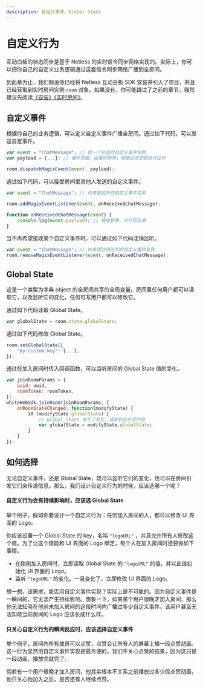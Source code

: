 ```yaml
---
description: 自定义事件、Global State
---
```


# 自定义行为

互动白板的状态同步是基于 Netless 的实时信令同步网络实现的。实际上，你可以把你自己的自定义业务逻辑通过这套信令同步网络广播到全房间。

到此章为止，我们假设你已经将 Netless 互动白板 SDK 安装并引入了项目，并且已经获取到实时房间实例 `room` 对象。如果没有，你可能跳过了之前的章节，强烈建议先阅读[《安装》](/javascript/advanced-tutorial/installation)[《实时房间》](/javascript/advanced-tutorial/realtime-room)。

## 自定义事件

根据你自己的业务逻辑，可以定义自定义事件广播全房间。通过如下代码，可以发送自定事件。

```javascript
var event = "ChatMessage"; // 取一个合适的自定义事件名称
var payload = {...}; // 事件荷载，由事件附带，根据业务逻辑自行设计

room.dispatchMagixEvent(event, payload);
```

通过如下代码，可以接受房间里其他人发送的自定义事件。

```javascript
var event = "ChatMessage"; // 你希望监听的自定义事件名称

room.addMagixEventListener(event, onReceivedChatMessage);

function onReceivedChatMessage(event) {
    console.log(event.payload); // 接收到事，并打印出来
}
```

当不再希望接收某个自定义事件时，可以通过如下代码注销监听。

```javascript
var event = "ChatMessage"; // 你希望注销监听的自定义事件名称
room.removeMagixEventListener(event, onReceivedChatMessage);
```

## Global State

这是一个类型为字典 object 的全房间共享的全局变量。房间里任何用户都可以读取它，以及监听它的变化，任何可写用户都可以修改它。

通过如下代码读取 Global State。

```javascript
var globalState = room.state.globalState;
```

通过如下代码修改 Global State。

```javascript
room.setGlobalState({
    "my-custom-key": {...},
});
```

通过在加入房间时传入回调函数，可以监听房间的 Global State 值的变化。

```javascript
var joinRoomParams = {
    uuid: uuid,
    roomToken: roomToken,
};
whiteWebSdk.joinRoom(joinRoomParams, {
    onRoomStateChanged: function(modifyState) {
        if (modifyState.globalState) {
            // Global State 发生了变化，读取到变化后的值
            var globalState = modifyState.globalState;
        }
    }
});
```

## 如何选择

无论自定义事件，还是 Global State，既可以监听它们的变化，也可以在房间引发它们来传递信息。那么，我们设计自定义行为的时候，应该选哪一个呢？

#### 自定义行为会有持续影响时，应该选 Global State

举个例子，假如你要设计一个自定义行为：任何加入房间的人，都可以修改 UI 界面的 Logo。

你应该设置一个 Global State 的 key，名叫 `"logoURL"` ，并且允许所有人修改这个值。为了让这个值能和 UI 界面的 Logo 绑定，每个人在加入房间时还要做如下事情。

* 在刚刚加入房间时，立即读取 Global State 的 `"logoURL"` 的值，并以此值初始化 UI 界面的 Logo。
* 监听 `"logoURL"` 的变化。一旦变化了，立即修改 UI 界面的 Logo。

想一想，该需求，能否用自定义事件实现？实际上是不可能的。因为自定义事件是一瞬间的，它无法产生持续影响。想象一下，如果某个用户很晚才加入房间，那么他无法知晓在他尚未加入房间的这段时间内广播过多少自定义事件。该用户甚至无法知晓当前房间的 Logo 应该长成什么样。

#### 只关心自定义行为的瞬间反应时，应该选择自定义事件

举个例子，房间内所有成员可以点赞，点赞会让所有人的屏幕上播一段点赞动画。这一行为显然用自定义事件实现是最方便的。我们不关心点赞的结果，因为这只是一段动画，播放完就完了。

倘若有一个用户很晚才加入房间，他其实根本不关系之前播放过多少段点赞动画，他只关心他加入之后，是否还有人继续点赞。


